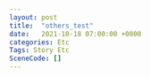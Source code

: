 ```yaml
---
layout: post
title:  "others_test"
date:   2021-10-18 07:00:00 +0000
categories: Etc
Tags: Story Etc
SceneCode: []
---
```

